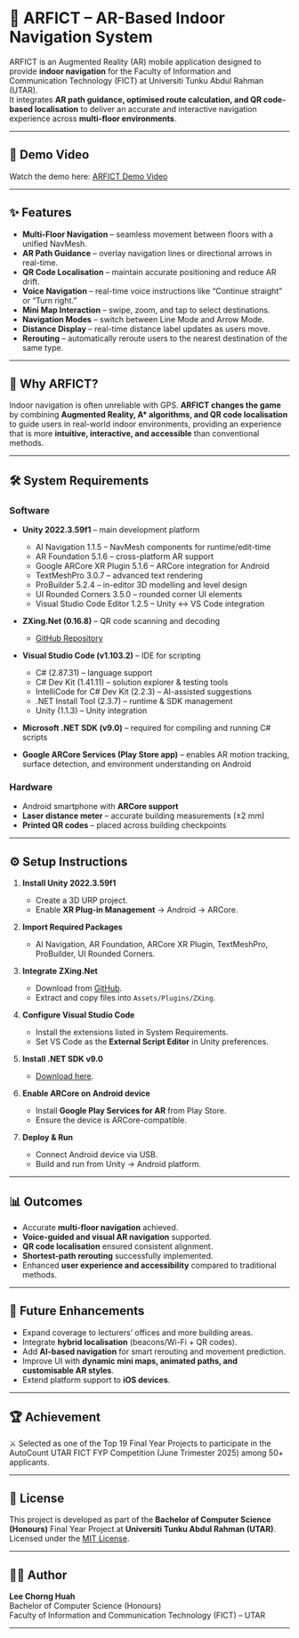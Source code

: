 # 📱 ARFICT – AR-Based Indoor Navigation System

ARFICT is an Augmented Reality (AR) mobile application designed to provide **indoor navigation** for the Faculty of Information and Communication Technology (FICT) at Universiti Tunku Abdul Rahman (UTAR).  
It integrates **AR path guidance, optimised route calculation, and QR code-based localisation** to deliver an accurate and interactive navigation experience across **multi-floor environments**.

---

## 🎥 Demo Video
Watch the demo here: [ARFICT Demo Video](https://www.youtube.com/watch?v=tXxOqVkhKLk)

---

## ✨ Features
- **Multi-Floor Navigation** – seamless movement between floors with a unified NavMesh.  
- **AR Path Guidance** – overlay navigation lines or directional arrows in real-time.  
- **QR Code Localisation** – maintain accurate positioning and reduce AR drift.  
- **Voice Navigation** – real-time voice instructions like “Continue straight” or “Turn right.”  
- **Mini Map Interaction** – swipe, zoom, and tap to select destinations.  
- **Navigation Modes** – switch between Line Mode and Arrow Mode.  
- **Distance Display** – real-time distance label updates as users move.  
- **Rerouting** – automatically reroute users to the nearest destination of the same type.  

---

## 🎯 Why ARFICT?
Indoor navigation is often unreliable with GPS. **ARFICT changes the game** by combining **Augmented Reality, A\* algorithms, and QR code localisation** to guide users in real-world indoor environments, providing an experience that is more **intuitive, interactive, and accessible** than conventional methods.

---

## 🛠️ System Requirements

### **Software**
- **Unity 2022.3.59f1** – main development platform  
  - AI Navigation 1.1.5 – NavMesh components for runtime/edit-time  
  - AR Foundation 5.1.6 – cross-platform AR support  
  - Google ARCore XR Plugin 5.1.6 – ARCore integration for Android  
  - TextMeshPro 3.0.7 – advanced text rendering  
  - ProBuilder 5.2.4 – in-editor 3D modelling and level design  
  - UI Rounded Corners 3.5.0 – rounded corner UI elements  
  - Visual Studio Code Editor 1.2.5 – Unity <-> VS Code integration  

- **ZXing.Net (0.16.8)** – QR code scanning and decoding  
  - [GitHub Repository](https://github.com/micjahn/ZXing.Net)  

- **Visual Studio Code (v1.103.2)** – IDE for scripting  
  - C# (2.87.31) – language support  
  - C# Dev Kit (1.41.11) – solution explorer & testing tools  
  - IntelliCode for C# Dev Kit (2.2.3) – AI-assisted suggestions  
  - .NET Install Tool (2.3.7) – runtime & SDK management  
  - Unity (1.1.3) – Unity integration  

- **Microsoft .NET SDK (v9.0)** – required for compiling and running C# scripts  

- **Google ARCore Services (Play Store app)** – enables AR motion tracking, surface detection, and environment understanding on Android  

### **Hardware**
- Android smartphone with **ARCore support**  
- **Laser distance meter** – accurate building measurements (±2 mm)  
- **Printed QR codes** – placed across building checkpoints  

---

## ⚙️ Setup Instructions

1. **Install Unity 2022.3.59f1**  
   - Create a 3D URP project.  
   - Enable **XR Plug-in Management** → Android → ARCore.  

2. **Import Required Packages**  
   - AI Navigation, AR Foundation, ARCore XR Plugin, TextMeshPro, ProBuilder, UI Rounded Corners.  

3. **Integrate ZXing.Net**  
   - Download from [GitHub](https://github.com/micjahn/ZXing.Net).  
   - Extract and copy files into `Assets/Plugins/ZXing`.  

4. **Configure Visual Studio Code**  
   - Install the extensions listed in System Requirements.  
   - Set VS Code as the **External Script Editor** in Unity preferences.  

5. **Install .NET SDK v9.0**  
   - [Download here](https://dotnet.microsoft.com/en-us/download).  

6. **Enable ARCore on Android device**  
   - Install **Google Play Services for AR** from Play Store.  
   - Ensure the device is ARCore-compatible.  

7. **Deploy & Run**  
   - Connect Android device via USB.  
   - Build and run from Unity → Android platform.  

---

## 📊 Outcomes
- Accurate **multi-floor navigation** achieved.  
- **Voice-guided and visual AR navigation** supported.  
- **QR code localisation** ensured consistent alignment.  
- **Shortest-path rerouting** successfully implemented.  
- Enhanced **user experience and accessibility** compared to traditional methods.  

---

## 🚀 Future Enhancements
- Expand coverage to lecturers’ offices and more building areas.  
- Integrate **hybrid localisation** (beacons/Wi-Fi + QR codes).  
- Add **AI-based navigation** for smart rerouting and movement prediction.  
- Improve UI with **dynamic mini maps, animated paths, and customisable AR styles**.  
- Extend platform support to **iOS devices**.  

---

## 🏆 Achievement
⚔️ Selected as one of the Top 19 Final Year Projects to participate in the AutoCount UTAR FICT FYP Competition (June Trimester 2025) among 50+ applicants.

---

## 📌 License
This project is developed as part of the **Bachelor of Computer Science (Honours)** Final Year Project at **Universiti Tunku Abdul Rahman (UTAR)**.  
Licensed under the [MIT License](LICENSE).  

---

## 👨‍💻 Author
**Lee Chorng Huah**  
Bachelor of Computer Science (Honours)  
Faculty of Information and Communication Technology (FICT) – UTAR  

---

